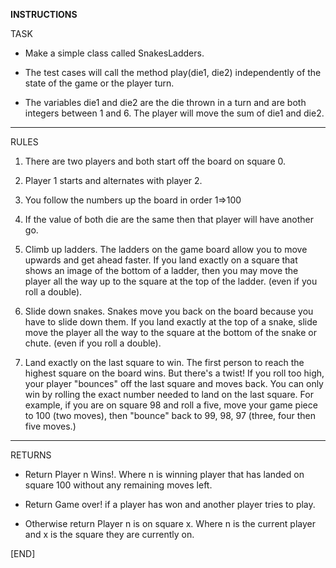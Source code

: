 **********************************INSTRUCTIONS**********************************

TASK
  -  Make a simple class called SnakesLadders.

  -  The test cases will call the method play(die1, die2) independently of the state of the game or the player turn.

  -  The variables die1 and die2 are the die thrown in a turn and are both integers between 1 and 6. The player will move the sum of die1 and die2.
--------------------------------------------------------------------------------
RULES
  1. There are two players and both start off the board on square 0.

  2. Player 1 starts and alternates with player 2.

  3. You follow the numbers up the board in order 1=>100

  4. If the value of both die are the same then that player will have another go.

  5. Climb up ladders. The ladders on the game board allow you to move upwards and get ahead faster. If you land exactly on a square that shows an image of the bottom of a ladder, then you may move the player all the way up to the square at the top of the ladder. (even if you roll a double).

  6. Slide down snakes. Snakes move you back on the board because you have to slide down them. If you land exactly at the top of a snake, slide move the player all the way to the square at the bottom of the snake or chute. (even if you roll a double).

  7. Land exactly on the last square to win. The first person to reach the highest square on the board wins. But there's a twist! If you roll too high, your player "bounces" off the last square and moves back. You can only win by rolling the exact number needed to land on the last square. For example, if you are on square 98 and roll a five, move your game piece to 100 (two moves), then "bounce" back to 99, 98, 97 (three, four then five moves.)
--------------------------------------------------------------------------------
RETURNS
  -  Return Player n Wins!. Where n is winning player that has landed on square 100 without any remaining moves left.

  - Return Game over! if a player has won and another player tries to play.

  - Otherwise return Player n is on square x. Where n is the current player and x is the square they are currently on.


[END]
